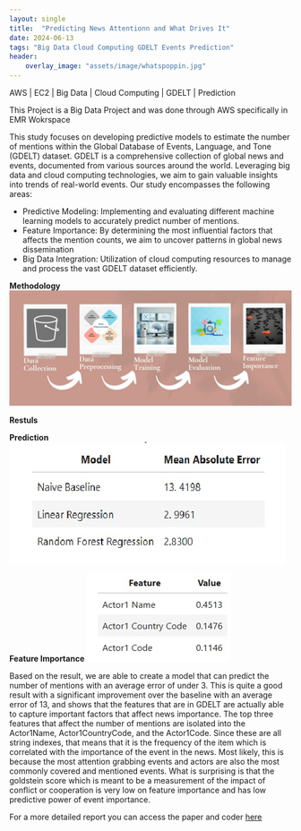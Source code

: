 ```yaml
---
layout: single
title:  "Predicting News Attentionn and What Drives It"
date: 2024-06-13
tags: "Big Data Cloud Computing GDELT Events Prediction"
header:
    overlay_image: "assets/image/whatspoppin.jpg"
---
```

AWS \| EC2 \| Big Data \| Cloud Computing \| GDELT \| Prediction

This Project is a Big Data Project and was done through AWS specifically in EMR Wokrspace

This study focuses on developing predictive models to estimate the number of mentions within the Global Database of Events, Language, and Tone (GDELT) dataset.
GDELT is a comprehensive collection of global news and events, documented from various sources around the world. 
Leveraging big data and cloud computing technologies, we aim to gain valuable insights into trends of real-world events. 
Our study encompasses the following areas:

- Predictive Modeling: Implementing and evaluating different machine learning models to accurately predict number of mentions. 
- Feature Importance: By determining the most influential factors that affects the mention counts, we aim to uncover patterns in global news dissemination 
- Big Data Integration: Utilization of cloud computing resources to manage and process the vast GDELT dataset efficiently.

**Methodology**
![Methodology](/assets/image/bdcc_methodology.jpg)



**Restuls**

**Prediction**
![prediction](/assets/image/bdcc_pred.jpg)


**Feature Importance**
![Importancee](/assets/image/bdcc_feature.jpg)

Based on the result, we are able to create a model that can predict the number of mentions with an average error of under 3. 
This is quite a good result with a significant improvement over the baseline with an average error of 13, and shows that the features that are in GDELT 
are actually able to capture important factors that affect news importance. The top three features that affect the number of mentions are isolated into the Actor1Name,
Actor1CountryCode, and the Actor1Code. Since these are all string indexes, that means that it is the frequency of the item which is correlated with the importance of 
the event in the news. Most likely, this is because the most attention grabbing events and actors are also the most commonly covered and mentioned events. 
What is surprising is that the goldstein score which is meant to be a measurement of the impact of conflict or cooperation is very low on feature importance and has 
low predictive power of event importance.

For a more detailed report you can access the paper and coder [here](https://github.com/NRLTing-git/my-projects/tree/main/What's%20Popping%3F%3A%20Predicting%20News%20Attention%20and%20What%20Drives%20It)
